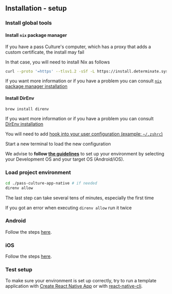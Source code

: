 ## Installation - setup

### Install global tools

#### Install `nix` package manager

If you have a pass Culture's computer, which has a proxy that adds a custom certificate, the install may fail

In that case, you will need to install Nix as follows

```sh
curl --proto '=https' --tlsv1.2 -sSf -L https://install.determinate.systems/nix | sh -s -- install  --ssl-cert-file '/Library/Application Support'/*/*/data/*cacert.pem
```

If you want more information or if you have a problem you can consult [`nix` package manager installation](https://github.com/DeterminateSystems/nix-installer#the-determinate-nix-installer)

#### Install DirEnv

```sh
brew install direnv
```

If you want more information or if you have a problem you can consult [DirEnv installation](https://direnv.net/)

You will need to add [hook into your user configuration (example: `~/.zshrc`)](https://direnv.net/docs/hook.html)

Start a new terminal to load the new configuration

We advise to **follow [the guidelines](https://reactnative.dev/docs/set-up-your-environment)** to set up your environment by selecting your Development OS and your target OS (Android/iOS).

### Load project environment

```sh
cd ./pass-culture-app-native # if needed
direnv allow
```

The last step can take several tens of minutes, especially the first time

If you got an error when executing `direnv allow` run it twice

### Android

Follow the steps [here](/doc/installation/Android.md).

### iOS

Follow the steps [here](/doc/installation/iOS.md).

### Test setup

To make sure your environment is set up correctly, try to run a template application with [Create React Native App](https://github.com/expo/create-react-native-app) or with [react-native-cli](https://github.com/react-native-community/cli).
